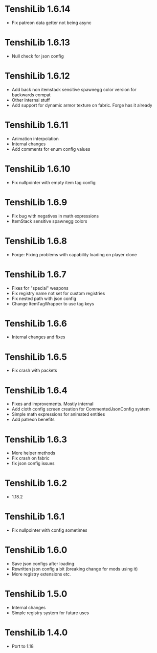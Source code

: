 TenshiLib 1.6.14
================
- Fix patreon data getter not being async

TenshiLib 1.6.13
================
- Null check for json config

TenshiLib 1.6.12
================
- Add back non itemstack sensitive spawnegg color version for backwards compat
- Other internal stuff
- Add support for dynamic armor texture on fabric. Forge has it already

TenshiLib 1.6.11
================
- Animation interpolation
- Internal changes
- Add comments for enum config values

TenshiLib 1.6.10
================
- Fix nullpointer with empty item tag config

TenshiLib 1.6.9
================
- Fix bug with negatives in math expressions
- ItemStack sensitive spawnegg colors

TenshiLib 1.6.8
================
- Forge: Fixing problems with capability loading on player clone

TenshiLib 1.6.7
================

- Fixes for "special" weapons
- Fix registry name not set for custom registries
- Fix nested path with json config
- Change ItemTagWrapper to use tag keys

TenshiLib 1.6.6
================
- Internal changes and fixes

TenshiLib 1.6.5
================
- Fix crash with packets

TenshiLib 1.6.4
================
- Fixes and improvements. Mostly internal
- Add cloth config screen creation for CommentedJsonConfig system
- Simple math expressions for animated entities
- Add patreon benefits

TenshiLib 1.6.3
================
- More helper methods
- Fix crash on fabric
- fix json config issues

TenshiLib 1.6.2
================
- 1.18.2

TenshiLib 1.6.1
================
- Fix nullpointer with config sometimes

TenshiLib 1.6.0
================
- Save json configs after loading
- Rewritten json config a bit (breaking change for mods using it)
- More registry extensions etc.

TenshiLib 1.5.0
================
- Internal changes
- Simple registry system for future uses

TenshiLib 1.4.0
================
- Port to 1.18